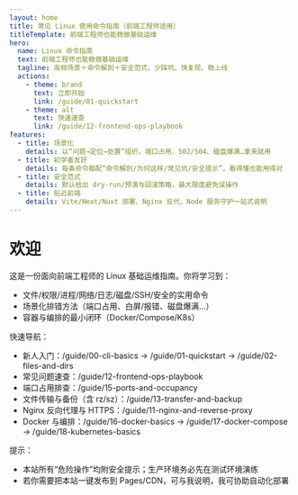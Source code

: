 ```yaml
---
layout: home
title: 常见 Linux 使用命令指南（前端工程师适用）
titleTemplate: 前端工程师也能稳做基础运维
hero:
  name: Linux 命令指南
  text: 前端工程师也能稳做基础运维
  tagline: 高频场景＋命令解剖＋安全范式，少踩坑、快复现、稳上线
  actions:
    - theme: brand
      text: 立即开始
      link: /guide/01-quickstart
    - theme: alt
      text: 快速速查
      link: /guide/12-frontend-ops-playbook
features:
  - title: 场景化
    details: 以“问题→定位→处置”组织，端口占用、502/504、磁盘爆满…拿来就用
  - title: 初学者友好
    details: 每条命令都配“命令解剖/为何这样/常见坑/安全提示”，看得懂也能用得对
  - title: 安全范式
    details: 默认给出 dry-run/预演与回滚策略，最大限度避免误操作
  - title: 贴近前端
    details: Vite/Next/Nuxt 部署、Nginx 反代、Node 服务守护一站式说明
---
```


# 欢迎

这是一份面向前端工程师的 Linux 基础运维指南。你将学习到：
- 文件/权限/进程/网络/日志/磁盘/SSH/安全的实用命令
- 场景化排错方法（端口占用、白屏/报错、磁盘爆满…）
- 容器与编排的最小闭环（Docker/Compose/K8s）

快速导航：
- 新人入门：/guide/00-cli-basics → /guide/01-quickstart → /guide/02-files-and-dirs
- 常见问题速查：/guide/12-frontend-ops-playbook
- 端口占用排查：/guide/15-ports-and-occupancy
- 文件传输与备份（含 rz/sz）：/guide/13-transfer-and-backup
- Nginx 反向代理与 HTTPS：/guide/11-nginx-and-reverse-proxy
- Docker 与编排：/guide/16-docker-basics → /guide/17-docker-compose → /guide/18-kubernetes-basics

提示：
- 本站所有“危险操作”均附安全提示；生产环境务必先在测试环境演练
- 若你需要把本站一键发布到 Pages/CDN，可与我说明，我可协助自动化部署